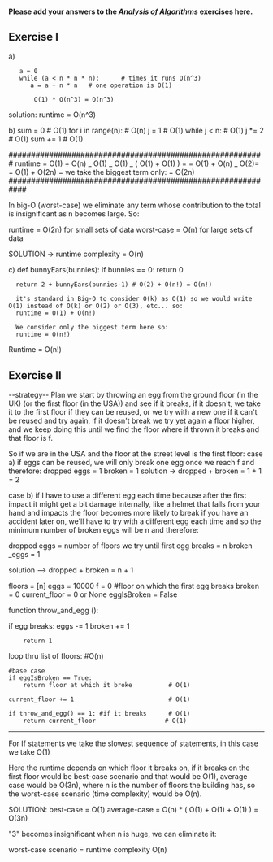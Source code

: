 #### Please add your answers to the **_Analysis of Algorithms_** exercises here.

## Exercise I

a)

       a = 0
       while (a < n * n * n):      # times it runs O(n^3)
          a = a + n * n   # one operation is O(1)

           O(1) * O(n^3) = O(n^3)

solution:
runtime = O(n^3)

b)
sum = 0 # O(1)
for i in range(n): # O(n)
j = 1 # O(1)
while j < n: # O(1)
j \*= 2 # O(1)
sum += 1 # O(1)

#########################################################
runtime = O(1) + O(n) _ O(1) _ O(1) _ ( O(1) + O(1) ) =
= O(1) + O(n) _ O(2)=
= O(1) + O(2n) =
we take the biggest term only:
= O(2n)
############################################################

In big-O (worst-case) we eliminate any term whose contribution to the total is insignificant as n becomes large. So:

runtime = O(2n) for small sets of data
worst-case = O(n) for large sets of data

SOLUTION -> runtime complexity = O(n)

c)
def bunnyEars(bunnies):
if bunnies == 0:
return 0

      return 2 + bunnyEars(bunnies-1) # O(2) + O(n!) = O(n!)

      it's standard in Big-O to consider O(k) as O(1) so we would write O(1) instead of O(k) or O(2) or O(3), etc... so:
      runtime = O(1) + O(n!)

      We consider only the biggest term here so:
      runtime = O(n!)

Runtime = O(n!)

## Exercise II

--strategy--
Plan
we start by throwing an egg from the ground floor (in the UK) (or the first floor (in the USA)) and see if it breaks, if it doesn't, we take it to the first floor if they can be reused, or we try with a new one if it can't be reused and try again, if it doesn't break we try yet again a floor higher, and we keep doing this until we find the floor where if thrown it breaks and that floor is f.

So if we are in the USA and the floor at the street level is the first floor:
case a) if eggs can be reused, we will only break one egg once we reach f and therefore:
dropped eggs = 1
broken = 1
solution -> dropped + broken = 1 + 1 = 2

case b) if I have to use a different egg each time because after the first impact it might get a bit damage internally, like a helmet that falls from your hand and impacts the floor becomes more likely to break if you have an accident later on, we'll have to try with a different egg each time and so the minimum number of broken eggs will be n and therefore:

dropped eggs = number of floors we try until first egg breaks = n
broken \_eggs = 1

solution --> dropped + broken = n + 1

floors = [n]
eggs = 10000
f = 0 #floor on which the first egg breaks
broken = 0
current_floor = 0 or None
eggIsBroken = False

function throw_and_egg ():

if egg breaks:
eggs -= 1
broken += 1

        return 1

loop thru list of floors: #O(n)

    #base case
    if eggIsBroken == True:
        return floor at which it broke          # O(1)

    current_floor += 1                          # O(1)

    if throw_and_egg() == 1: #if it breaks      # O(1)
        return current_floor                   # O(1)

---

For If statements we take the slowest sequence of statements, in this case we take O(1)

Here the runtime depends on which floor it breaks on, if it breaks on the first floor would be best-case scenario and that would be O(1), average case would be O(3n), where n is the number of floors the building has, so the worst-case scenario (time complexity) would be O(n).

SOLUTION:
best-case = O(1)
average-case = O(n) \* ( O(1) + O(1) + O(1) ) = O(3n)

"3" becomes insignificant when n is huge, we can eliminate it:

worst-case scenario = runtime complexity O(n)
